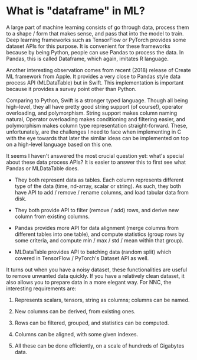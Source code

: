 # What is "dataframe" in ML?

A large part of machine learning consists of go through data, process them to a shape / form that makes sense, and pass that into the model to train. Deep learning frameworks such as TensorFlow or PyTorch provides some dataset APIs for this purpose. It is convenient for these frameworks because by being Python, people can use Pandas to process the data. In Pandas, this is called Dataframe, which again, imitates R language.

Another interesting observation comes from recent (2018) release of Create ML framework from Apple. It provides a very close to Pandas style data process API (MLDataTable) but in Swift. This implementation is important because it provides a survey point other than Python.

Comparing to Python, Swift is a stronger typed language. Though all being high-level, they all have pretty good string support (of course!), operator overloading, and polymorphism. String support makes column naming natural, Operator overloading makes conditioning and filtering easier, and polymorphism makes column type representation straight-forward. These, unfortunately, are the challenges I need to face when implementing in C with the eye towards that later the similar ideas can be implemented on top on a high-level language based on this one.

It seems I haven't answered the most crucial question yet: what's special about these data process APIs? It is easier to answer this to first see what Pandas or MLDataTable does.

* They both represent data as tables. Each column represents different type of the data (time, nd-array, scalar or string). As such, they both have API to add / remove / rename columns, and load tabular data from disk.

* They both provide API to filter (remove / add) rows, and derive new column from existing columns.

* Pandas provides more API for data alignment (merge columns from different tables into one table), and compute statistics (group rows by some criteria, and compute min / max / std / mean within that group).

* MLDataTable provides API to batching data (random split) which covered in TensorFlow / PyTorch's Dataset API as well.

It turns out when you have a noisy dataset, these functionalities are useful to remove unwanted data quickly. If you have a relatively clean dataset, it also allows you to prepare data in a more elegant way. For NNC, the interesting requirements are:

1. Represents scalars, tensors, string as columns; columns can be named.

2. New columns can be derived, from existing ones.

3. Rows can be filtered, grouped, and statistics can be computed.

4. Columns can be aligned, with some given indexes.

5. All these can be done efficiently, on a scale of hundreds of Gigabytes data. 
